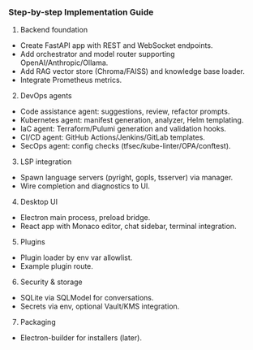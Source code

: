 ### Step-by-step Implementation Guide

1) Backend foundation
- Create FastAPI app with REST and WebSocket endpoints.
- Add orchestrator and model router supporting OpenAI/Anthropic/Ollama.
- Add RAG vector store (Chroma/FAISS) and knowledge base loader.
- Integrate Prometheus metrics.

2) DevOps agents
- Code assistance agent: suggestions, review, refactor prompts.
- Kubernetes agent: manifest generation, analyzer, Helm templating.
- IaC agent: Terraform/Pulumi generation and validation hooks.
- CI/CD agent: GitHub Actions/Jenkins/GitLab templates.
- SecOps agent: config checks (tfsec/kube-linter/OPA/conftest).

3) LSP integration
- Spawn language servers (pyright, gopls, tsserver) via manager.
- Wire completion and diagnostics to UI.

4) Desktop UI
- Electron main process, preload bridge.
- React app with Monaco editor, chat sidebar, terminal integration.

5) Plugins
- Plugin loader by env var allowlist.
- Example plugin route.

6) Security & storage
- SQLite via SQLModel for conversations.
- Secrets via env, optional Vault/KMS integration.

7) Packaging
- Electron-builder for installers (later).


